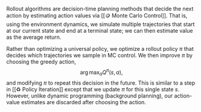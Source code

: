 Rollout algorithms are decision-time planning methods that decide the next action by estimating action values via [[🪙 Monte Carlo Control]]. That is, using the environment dynamics, we simulate multiple trajectories that start at our current state and end at a terminal state; we can then estimate value as the average return.

Rather than optimizing a universal policy, we optimize a rollout policy $\pi$ that decides which trajectories we sample in MC control. We then improve $\pi$ by choosing the greedy action, 
$$
\arg\max_a Q^\pi(s, a),
$$
 and modifying $\pi$ to repeat this decision in the future. This is similar to a step in [[♻️ Policy Iteration]] except that we update $\pi$ for this single state $s$. However, unlike dynamic programming (background planning), our action-value estimates are discarded after choosing the action.